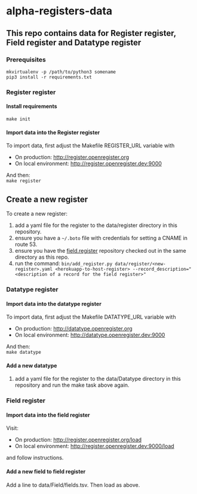 # alpha-registers-data

## This repo contains data for Register register, Field register and Datatype register

### Prerequisites

```
mkvirtualenv -p /path/to/python3 somename
pip3 install -r requirements.txt
```

### Register register

####  Install requirements

`make init`


#### Import data into the Register register

To import data, first adjust the Makefile REGISTER_URL variable with
* On production: http://register.openregister.org
* On local environment: http://register.openregister.dev:9000

And then:<br>
`make register`

## Create a new register

To create a new register:

1. add a yaml file for the register to the data/register directory in
   this repository.
2. ensure you have a `~/.boto` file with credentials for setting a CNAME in route 53.
3. ensure you have the [field.register][] repository checked out in
   the same directory as this repo.
4. run the command: `bin/add_register.py data/register/<new-register>.yaml <herokuapp-to-host-register> --record_description="<description of a record for the field register>"`

[field.register]: https://github.com/openregister/field.register


### Datatype register

#### Import data into the datatype register

To import data, first adjust the Makefile DATATYPE_URL variable with
* On production: http://datatype.openregister.org
* On local environment: http://datatype.openregister.dev:9000

And then:<br>
`make datatype`

#### Add a new datatype

1. add a yaml file for the register to the data/Datatype directory in
   this repository and run the make task above again.


### Field register

#### Import data into the field register

Visit:

* On production: http://register.openregister.org/load
* On local environment: http://register.openregister.dev:9000/load

and follow instructions.

#### Add a new field to field register

Add a line to data/Field/fields.tsv. Then load as above.


